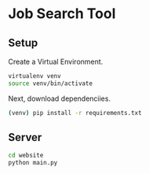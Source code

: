 # Job Search Tool

## Setup

Create a Virtual Environment.

```bash
virtualenv venv
source venv/bin/activate
```

Next, download dependenciies.

```bash
(venv) pip install -r requirements.txt
```

## Server

```bash
cd website
python main.py
```


